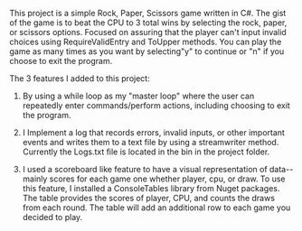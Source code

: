 ﻿This project is a simple Rock, Paper, Scissors game written in C#. The gist of
the game is to beat the CPU to 3 total wins by selecting the rock, paper, or
scissors options. Focused on assuring that the player can't input invalid choices
using RequireValidEntry and ToUpper methods. You can play the game as many times
 as you want by selecting"y" to continue or "n" if you choose to exit the program.

The 3 features I added to this project:
1. By using a while loop as my "master loop" where the user can repeatedly enter
 commands/perform actions, including choosing to exit the program.

2. I Implement a log that records errors, invalid inputs, or other important
events and writes them to a text file by using a streamwriter method. Currently
the Logs.txt file is located in the bin in the project folder.

3. I used a scoreboard like feature to have a visual representation of data--
mainly scores for each game one whether player, cpu, or draw. To use this feature,
I installed a ConsoleTables library from Nuget packages. The table provides the
scores of player, CPU, and counts the draws from each round. The table will add
an additional row to each game you decided to play.
 